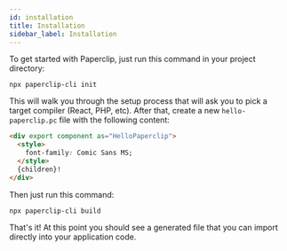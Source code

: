 ```yaml
---
id: installation
title: Installation
sidebar_label: Installation
---
```


To get started with Paperclip, just run this command in your project directory:

```
npx paperclip-cli init
```

This will walk you through the setup process that will ask you to pick a target compiler (React, PHP, etc). After that, create a new `hello-paperclip.pc` file with the following content:

```html
<div export component as="HelloPaperclip">
  <style>
    font-family: Comic Sans MS;
  </style>
  {children}!
</div>
```

Then just run this command:

```
npx paperclip-cli build
```

That's it! At this point you should see a generated file that you can import directly into your application code.

